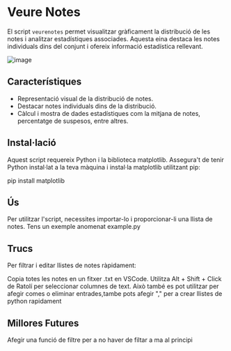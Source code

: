 # Veure Notes

El script `veurenotes` permet visualitzar gràficament la distribució de les notes i analitzar estadístiques associades. Aquesta eina destaca les notes individuals dins del conjunt i ofereix informació estadística rellevant.

![image](https://github.com/PauMayench/veure-notes/assets/120923489/06f2c9fb-8a97-44fe-817e-c230adcd6829)


## Característiques

- Representació visual de la distribució de notes.
- Destacar notes individuals dins de la distribució.
- Càlcul i mostra de dades estadístiques com la mitjana de notes, percentatge de suspesos, entre altres.

## Instal·lació

Aquest script requereix Python i la biblioteca matplotlib. Assegura't de tenir Python instal·lat a la teva màquina i instal·la matplotlib utilitzant pip:

pip install matplotlib

## Ús
Per utilitzar l'script, necessites importar-lo i proporcionar-li una llista de notes. 
Tens un exemple anomenat example.py

## Trucs
Per filtrar i editar llistes de notes ràpidament:

Copia totes les notes en un fitxer .txt en VSCode.
Utilitza Alt + Shift + Click de Ratolí per seleccionar columnes de text.
Això també es pot utilitzar per afegir comes o eliminar entrades,tambe pots afegir "," per a crear llistes de python rapidament

## Millores Futures
Afegir una funció de filtre per a no haver de filtar a ma al principi
